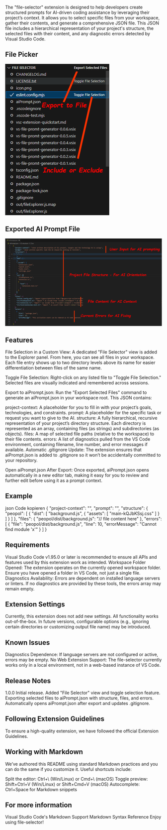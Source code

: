 The "file-selector" extension is designed to help developers create structured prompts for AI-driven coding assistance by leveraging their project’s context. It allows you to select specific files from your workspace, gather their contents, and generate a comprehensive JSON file. This JSON file includes a hierarchical representation of your project's structure, the selected files with their content, and any diagnostic errors detected by Visual Studio Code.

## File Picker
<img src="/file_selector.png" alt="Screenshot of the filepicker" />

## Exported AI Prompt File
<img src="/aipromptfile.png" alt="Screenshot of the generated Prompt File" />

## Features
File Selection in a Custom View:
A dedicated "File Selector" view is added to the Explorer panel. From here, you can see all files in your workspace. Each file entry shows up to two directory levels above its name for easier differentiation between files of the same name.

Toggle File Selection:
Right-click on any listed file to "Toggle File Selection." Selected files are visually indicated and remembered across sessions.

Export to aiPrompt.json:
Run the "Export Selected Files" command to generate an aiPrompt.json in your workspace root. This JSON contains:

project-context: A placeholder for you to fill in with your project’s goals, technologies, and constraints.
prompt: A placeholder for the specific task or request you want to give to the AI.
structure: A fully hierarchical, recursive representation of your project’s directory structure. Each directory is represented as an array, containing files (as strings) and subdirectories (as objects).
files: A map of selected file paths (relative to the workspace) to their file contents.
errors: A list of diagnostics pulled from the VS Code environment, containing filename, line number, and error messages if available.
Automatic .gitignore Update:
The extension ensures that aiPrompt.json is added to .gitignore so it won’t be accidentally committed to your repository.

Open aiPrompt.json After Export:
Once exported, aiPrompt.json opens automatically in a new editor tab, making it easy for you to review and further edit before using it as a prompt context.

## Example
json
Code kopieren
{
  "project-context": "<User fills in>",
  "prompt": "<User fills in>",
  "structure": {
    "peopol": [
      {
        "dist": [
          "background.js",
          {
            "assets": [
              "main-kQJbKSsj.css"
            ]
          }
        ]
      }
    ]
  },
  "files": {
    "peopol/dist/background.js": "// file content here"
  },
  "errors": [
    {
      "file": "peopol/dist/background.js",
      "line": 10,
      "errorMessage": "Cannot find module 'x'"
    }
  ]
}

## Requirements
Visual Studio Code v1.95.0 or later is recommended to ensure all APIs and features used by this extension work as intended.
Workspace Folder Opened:
The extension operates on the currently opened workspace folder. Ensure you have opened a folder in VS Code, not just a single file.
Diagnostics Availability:
Errors are dependent on installed language servers or linters. If no diagnostics are provided by these tools, the errors array may remain empty.

## Extension Settings
Currently, this extension does not add new settings. All functionality works out-of-the-box. In future versions, configurable options (e.g., ignoring certain directories or customizing output file name) may be introduced.

## Known Issues
Diagnostics Dependence:
If language servers are not configured or active, errors may be empty.
No Web Extension Support:
The file-selector currently works only in a local environment, not in a web-based instance of VS Code.

## Release Notes
1.0.0
Initial release.
Added "File Selector" view and toggle selection feature.
Exporting selected files to aiPrompt.json with structure, files, and errors.
Automatically opens aiPrompt.json after export and updates .gitignore.

## Following Extension Guidelines
To ensure a high-quality extension, we have followed the official Extension Guidelines.

## Working with Markdown
We’ve authored this README using standard Markdown practices and you can do the same if you customize it. Useful shortcuts include:

Split the editor: Ctrl+\ (Win/Linux) or Cmd+\ (macOS)
Toggle preview: Shift+Ctrl+V (Win/Linux) or Shift+Cmd+V (macOS)
Autocomplete: Ctrl+Space for Markdown snippets

## For more information
Visual Studio Code's Markdown Support
Markdown Syntax Reference
Enjoy using file-selector!